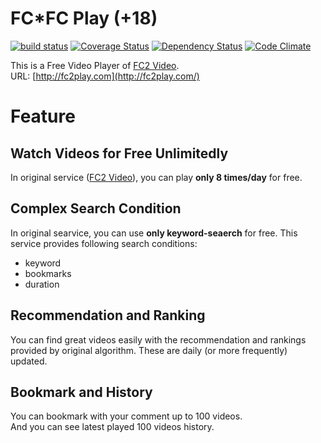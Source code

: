 FC*FC Play (+18)
=======
[![build status](https://circleci.com/gh/showwin/FC2-Play.svg?style=shield&circle-token=7a1281e0e2902a34e464d8a15921b448188b5536)](https://circleci.com/gh/showwin/FC2-Play)
[![Coverage Status](https://coveralls.io/repos/showwin/FC2-Play/badge.svg?branch=master&service=github)](https://coveralls.io/github/showwin/FC2-Play?branch=master)
[![Dependency Status](https://gemnasium.com/showwin/FC2-Play.svg)](https://gemnasium.com/showwin/FC2-Play)
[![Code Climate](https://codeclimate.com/github/showwin/FC2-Play/badges/gpa.svg)](https://codeclimate.com/github/showwin/FC2-Play)

This is a Free Video Player of [FC2 Video](http://video.fc2.com/).  
URL: [http://fc2play.com](http://fc2play.com/)

# Feature
## Watch Videos for Free Unlimitedly
In original service ([FC2 Video](http://video.fc2.com/)), you can play **only 8 times/day** for free.

## Complex Search Condition
In original searvice, you can use **only keyword-seaerch** for free.
This service provides following search conditions:
* keyword
* bookmarks
* duration

## Recommendation and Ranking
You can find great videos easily with the recommendation and rankings provided by original algorithm.
These are daily (or more frequently) updated.

## Bookmark and History
You can bookmark with your comment up to 100 videos.  
And you can see latest played 100 videos history.
